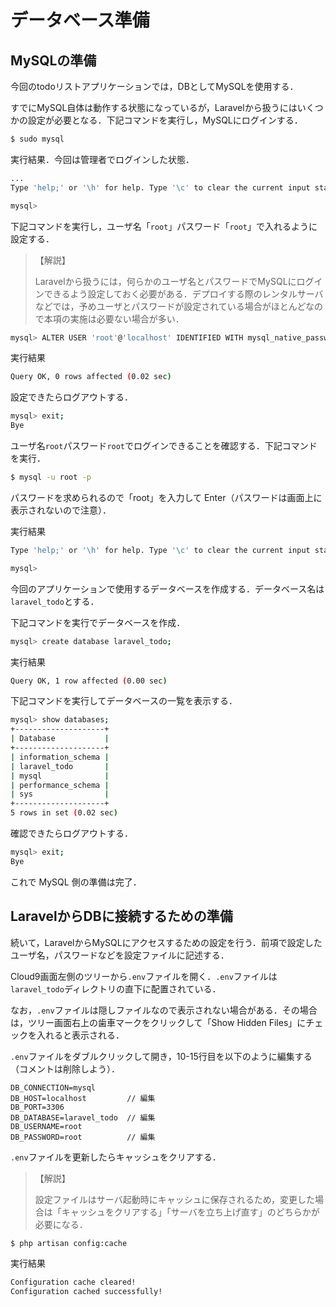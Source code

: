 # データベース準備

## MySQLの準備

今回のtodoリストアプリケーションでは，DBとしてMySQLを使用する．

すでにMySQL自体は動作する状態になっているが，Laravelから扱うにはいくつかの設定が必要となる．下記コマンドを実行し，MySQLにログインする．

```bash
$ sudo mysql
```

実行結果．今回は管理者でログインした状態．

```bash
...
Type 'help;' or '\h' for help. Type '\c' to clear the current input statement.

mysql>
```

下記コマンドを実行し，ユーザ名「`root`」パスワード「`root`」で入れるように設定する．

> 【解説】
>
> Laravelから扱うには，何らかのユーザ名とパスワードでMySQLにログインできるよう設定しておく必要がある．デプロイする際のレンタルサーバなどでは，予めユーザとパスワードが設定されている場合がほとんどなので本項の実施は必要ない場合が多い．

```bash
mysql> ALTER USER 'root'@'localhost' IDENTIFIED WITH mysql_native_password BY 'root';
```

実行結果

```bash
Query OK, 0 rows affected (0.02 sec)
```

設定できたらログアウトする．

```bash
mysql> exit;
Bye
```

ユーザ名`root`パスワード`root`でログインできることを確認する．下記コマンドを実行．

```bash
$ mysql -u root -p
```

パスワードを求められるので「root」を入力して Enter（パスワードは画面上に表示されないので注意）．

実行結果

```bash
Type 'help;' or '\h' for help. Type '\c' to clear the current input statement.

mysql>
```

今回のアプリケーションで使用するデータベースを作成する．データベース名は `laravel_todo`とする．

下記コマンドを実行でデータベースを作成．

```bash
mysql> create database laravel_todo;
```

実行結果

```bash
Query OK, 1 row affected (0.00 sec)
```

下記コマンドを実行してデータベースの一覧を表示する．

```bash
mysql> show databases;
+--------------------+
| Database           |
+--------------------+
| information_schema |
| laravel_todo       |
| mysql              |
| performance_schema |
| sys                |
+--------------------+
5 rows in set (0.02 sec)
```

確認できたらログアウトする．

```bash
mysql> exit;
Bye
```

これで MySQL 側の準備は完了．

## LaravelからDBに接続するための準備

続いて，LaravelからMySQLにアクセスするための設定を行う．前項で設定したユーザ名，パスワードなどを設定ファイルに記述する．

Cloud9画面左側のツリーから`.env`ファイルを開く．`.env`ファイルは`laravel_todo`ディレクトリの直下に配置されている．

なお，`.env`ファイルは隠しファイルなので表示されない場合がある．その場合は，ツリー画面右上の歯車マークをクリックして「Show Hidden Files」にチェックを入れると表示される．

`.env`ファイルをダブルクリックして開き，10-15行目を以下のように編集する（コメントは削除しよう）．

```env
DB_CONNECTION=mysql
DB_HOST=localhost         // 編集
DB_PORT=3306
DB_DATABASE=laravel_todo  // 編集
DB_USERNAME=root
DB_PASSWORD=root          // 編集
```

`.env`ファイルを更新したらキャッシュをクリアする．

> 【解説】
>
> 設定ファイルはサーバ起動時にキャッシュに保存されるため，変更した場合は「キャッシュをクリアする」「サーバを立ち上げ直す」のどちらかが必要になる．

```bash
$ php artisan config:cache
```

実行結果

```bash
Configuration cache cleared!
Configuration cached successfully!
```

